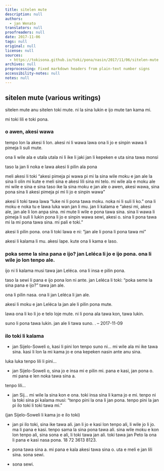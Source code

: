 ```yaml
---
title: sitelen mute
description: null
authors:
  - jan Wenato
translators: null
proofreaders: null
date: 2017-11-06
tags: null
original: null
license: null
sources:
  - https://tokisona.github.io/toki/pona/nasin/2017/11/06/sitelen-mute.html
archives: null
preprocessing: Fixed markdown headers from plain-text number signs
accessibility-notes: null
notes: null
---
```


## sitelen mute (various writings)

sitelen mute anu sitelen toki mute. ni la sina lukin e ijo mute tan kama mi.

mi toki lili e toki pona.

### o awen, akesi wawa

tempo lon la akesi li lon. akesi ni li wawa lawa ona li jo e sinpin wawa li pimeja li suli mute.

ona li wile ala e utala utala ni li ike li jaki jan li kepeken e uta sina tawa monsi

taso la jan li noka e lawa akesi li pilin ala pona

meli akesi li toki “akesi pimeja pi wawa pi mi la sina wile moku e jan ale la sina li olin mi kute e meli sina e akesi lili sina mi telo. mi wile ala e moku ale mi wile e sina e sina taso ike la sina moku e jan ale o awen, akesi wawa, sina pona sina li akesi pimeja pi mi li jo e sinpin wawa”

akesi li toki tawa lawa “luke ni li pona tawa moku. noka ni li suli li ko.” ona li moku e noka tu e lawa luka wan jan li mu. jan li kalama e “akesi mi, akesi ale, jan ale li lon anpa sina. mi mute li wile e pona tawa sina. sina li wawa li pimeja li suli li lukin pona li jo e sinpin wawa sewi, akesi o. sina li pona tawa mi la mi pona tawa sina. mi pali e toki.”

akesi li pilin pona. ona li toki lawa e ni: “jan ale li pona li pona tawa mi”

akesi li kalama li mu. akesi lape. kute ona li kama e laso.

### poka seme la sina pana e ijo? jan Leléca li jo e ijo pona. ona li wile jo lon tenpo ale.

ijo ni li kalama musi tawa jan Leléca. ona li insa e pilin pona.

taso la sewi li pana e ijo pona lon ni ante. jan Leléca li toki: “poka seme la sina pana e ijo?” tawa jan ale.

ona li pilin nasa. ona li jan Leléca li jan ale.

akesi li moku e jan Leléca la jan ale li pilin pona mute.

lawa ona li ko li jo e telo loje mute. ni li pona ala tawa kon, tawa lukin.

suno li pona tawa lukin. jan ale li tawa suno. . – 2017-11-09

### ilo toki li kalama

* jan Sijelo-Soweli o, kasi li pini lon tenpo suno ni… mi wile ala mi ike tawa sina. kasi li lon la mi kama jo e ona kepeken nasin ante anu sina.

luka luka tenpo lili li pini…

* jan Sijelo-Soweli o, sina jo e insa mi e pilin mi. pana e kasi, jan pona o. mi pana e len noka tawa sina a.

tenpo lili…

* jan Sij… mi wile la sina kon e ona. toki insa sina li kama jo e mi. tenpo ni la toki sina pi kalama musi: “tenpo pini la ona li jan pona. tenpo pini la jan pi ilo toki li toki tawa mi.”

(jan Sijelo-Soweli li kama jo e ilo toki)

* jan pi ilo toki, sina ike tawa ali. jan li jo e kasi lon tenpo ali, li wile jo li jo. ma li pana e kasi. tenpo sama la sina pona tawa ali. sina wile moku e kon lon tenpo ali, sina sona e ali, li toki tawa jan ali. toki tawa jan Peto la ona li pana e kasi nasa pona. 18 72 3613 8123.

* pona tawa sina a. mi pana e kala akesi tawa sina o. uta e meli e jan lili sina. sona sewi.

* sona sewi.
